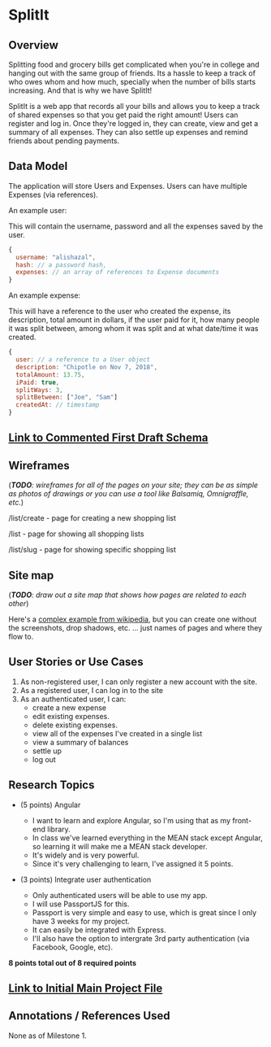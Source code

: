 # SplitIt

## Overview

Splitting food and grocery bills get complicated when you're in college and hanging out with the same group of friends. Its a hassle to keep a track of who owes whom and how much, specially when the number of bills starts increasing. And that is why we have SplitIt!

SplitIt is a web app that records all your bills and allows you to keep a track of shared expenses so that you get paid the right amount! Users can register and log in. Once they're logged in, they can create, view and get a summary of all expenses. They can also settle up expenses and remind friends about pending payments.

## Data Model
The application will store Users and Expenses. Users can have multiple Expenses (via references).

An example user:

This will contain the username, password and all the expenses saved by the user.

```javascript
{
  username: "alishazal",
  hash: // a password hash,
  expenses: // an array of references to Expense documents
}
```

An example expense:

This will have a reference to the user who created the expense, its description, total amount in dollars, if the user paid for it, how many people it was split between, among whom it was split and at what date/time it was created.

```javascript
{
  user: // a reference to a User object
  description: "Chipotle on Nov 7, 2018",
  totalAmount: 13.75,
  iPaid: true,
  splitWays: 3,
  splitBetween: ["Joe", "Sam"]
  createdAt: // timestamp
}
```

## [Link to Commented First Draft Schema](db.js) 

## Wireframes

(___TODO__: wireframes for all of the pages on your site; they can be as simple as photos of drawings or you can use a tool like Balsamiq, Omnigraffle, etc._)

/list/create - page for creating a new shopping list

<!-- ![list create](documentation/list-create.png) -->

/list - page for showing all shopping lists

<!-- ![list](documentation/list.png) -->

/list/slug - page for showing specific shopping list

<!-- ![list](documentation/list-slug.png) -->

## Site map

(___TODO__: draw out a site map that shows how pages are related to each other_)

Here's a [complex example from wikipedia](https://upload.wikimedia.org/wikipedia/commons/2/20/Sitemap_google.jpg), but you can create one without the screenshots, drop shadows, etc. ... just names of pages and where they flow to.

## User Stories or Use Cases

1. As non-registered user, I can only register a new account with the site.
2. As a registered user, I can log in to the site
3. As an authenticated user, I can:
    * create a new expense
    * edit existing expenses.
    * delete existing expenses.
    * view all of the expenses I've created in a single list
    * view a summary of balances
    * settle up
    * log out

## Research Topics

* (5 points) Angular
    * I want to learn and explore Angular, so I'm using that as my front-end library.
    * In class we've learned everything in the MEAN stack except Angular, so learning it will make me a MEAN stack developer.
    * It's widely and is very powerful.
    * Since it's very challenging to learn, I've assigned it 5 points.

* (3 points) Integrate user authentication
    * Only authenticated users will be able to use my app.
    * I will use PassportJS for this.
    * Passport is very simple and easy to use, which is great since I only have 3 weeks for my project.
    * It can easily be integrated with Express. 
    * I'll also have the option to intergrate 3rd party authentication (via Facebook, Google, etc).

**8 points total out of 8 required points** 


## [Link to Initial Main Project File](app.js) 

## Annotations / References Used

None as of Milestone 1.
